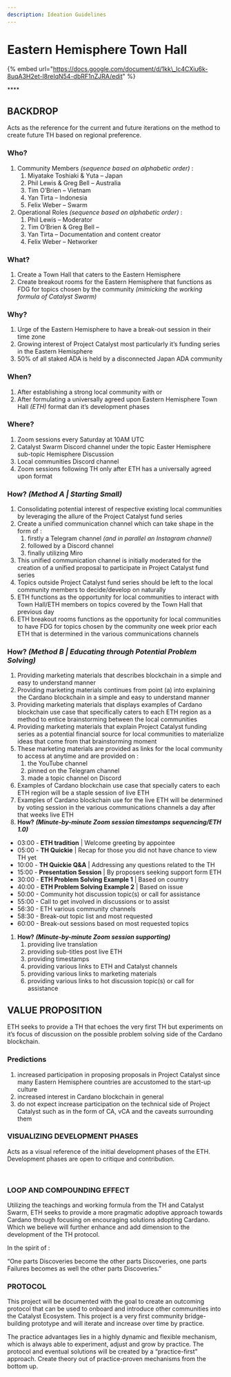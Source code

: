 ```yaml
---
description: Ideation Guidelines
---
```


# Eastern Hemisphere Town Hall

{% embed url="https://docs.google.com/document/d/1kk\_lc4CXiu6k-8uqA3H2et-l8reIqN54-dbRF1nZJRA/edit" %}

\*\*\*\*

## **BACKDROP**

Acts as the reference for the current and future iterations on the method to create future TH based on regional preference.

### **Who?**

1. Community Members _\(sequence based on alphabetic order\)_ :
   1. Miyatake Toshiaki & Yuta – Japan
   2. Phil Lewis & Greg Bell – Australia
   3. Tim O’Brien – Vietnam
   4. Yan Tirta – Indonesia
   5. Felix Weber – Swarm
2. Operational Roles _\(sequence based on alphabetic order\)_ :
   1. Phil Lewis – Moderator
   2. Tim O’Brien & Greg Bell –
   3. Yan Tirta – Documentation and content creator
   4. Felix Weber – Networker

### **What?**

1. Create a Town Hall that caters to the Eastern Hemisphere
2. Create breakout rooms for the Eastern Hemisphere that functions as FDG for topics chosen by the community _\(mimicking the working formula of Catalyst Swarm\)_

### **Why?**

1. Urge of the Eastern Hemisphere to have a break-out session in their time zone
2. Growing interest of Project Catalyst most particularly it’s funding series in the Eastern Hemisphere
3. 50% of all staked ADA is held by a disconnected Japan ADA community 

### **When?**

1. After establishing a strong local community with or
2. After formulating a universally agreed upon Eastern Hemisphere Town Hall _\(ETH\)_ format dan it’s development phases 

### **Where?**

1. Zoom sessions every Saturday at 10AM UTC
2. Catalyst Swarm Discord channel under the topic Easter Hemisphere sub-topic Hemisphere Discussion
3. Local communities Discord channel
4. Zoom sessions following TH only after ETH has a universally agreed upon format 

### **How?** _**\(Method A \| Starting Small\)**_

1. Consolidating potential interest of respective existing local communities by leveraging the allure of the Project Catalyst fund series
2. Create a unified communication channel which can take shape in the form of :
   1. firstly a Telegram channel _\(and in parallel an Instagram channel\)_
   2. followed by a Discord channel
   3. finally utilizing Miro
3. This unified communication channel is initially moderated for the creation of a unified proposal to participate in Project Catalyst fund series
4. Topics outside Project Catalyst fund series should be left to the local community members to decide/develop on naturally
5. ETH functions as the opportunity for local communities to interact with Town Hall/ETH members on topics covered by the Town Hall that previous day
6. ETH breakout rooms functions as the opportunity for local communities to have FDG for topics chosen by the community one week prior each ETH that is determined in the various communications channels

### **How?** _**\(Method B \| Educating through Potential Problem Solving\)**_

1. Providing marketing materials that describes blockchain in a simple and easy to understand manner
2. Providing marketing materials continues from point \(a\) into explaining the Cardano blockchain in a simple and easy to understand manner
3. Providing marketing materials that displays examples of Cardano blockchain use case that specifically caters to each ETH region as a method to entice brainstorming between the local communities
4. Providing marketing materials that explain Project Catalyst funding series as a potential financial source for local communities to materialize ideas that come from that brainstorming moment
5. These marketing materials are provided as links for the local community to access at anytime and are provided on :
   1. the YouTube channel
   2. pinned on the Telegram channel
   3. made a topic channel on Discord
6. Examples of Cardano blockchain use case that specially caters to each ETH region will be a staple session of live ETH
7. Examples of Cardano blockchain use for the live ETH will be determined by voting session in the various communications channels a day after that weeks live ETH
8. **How?** _**\(Minute-by-minute Zoom session timestamps sequencing/ETH 1.0\)**_

* 03:00 - **ETH tradition** \| Welcome greeting by appointee
* 05:00 - **TH Quickie** \| Recap for those you did not have chance to view TH yet
* 10:00 - **TH Quickie Q&A** \| Addressing any questions related to the TH
* 15:00 - **Presentation Session** \| By proposers seeking support form ETH
* 30:00 - **ETH Problem Solving Example 1** \| Based on country
* 40:00 - **ETH Problem Solving Example 2** \| Based on issue
* 50:00 - Community hot discussion topic\(s\) or call for assistance
* 55:00 - Call to get involved in discussions or to assist
* 56:30 - ETH various community channels
* 58:30 - Break-out topic list and most requested
* 60:00 - Break-out sessions based on most requested topics

1. **How?** _**\(Minute-by-minute Zoom session supporting\)**_
   1. providing live translation
   2. providing sub-titles post live ETH
   3. providing timestamps
   4. providing various links to ETH and Catalyst channels
   5. providing various links to marketing materials
   6. providing various links to hot discussion topic\(s\) or call for assistance

## **VALUE PROPOSITION**

ETH seeks to provide a TH that echoes the very first TH but experiments on it’s focus of discussion on the possible problem solving side of the Cardano blockchain.

### **Predictions**

1. increased participation in proposing proposals in Project Catalyst since many Eastern Hemisphere countries are accustomed to the start-up culture
2. increased interest in Cardano blockchain in general
3. do not expect increase participation on the technical side of Project Catalyst such as in the form of CA, vCA and the caveats surrounding them

### **VISUALIZING DEVELOPMENT PHASES**

Acts as a visual reference of the initial development phases of the ETH. Development phases are open to critique and contribution.

![](../.gitbook/assets/0.png)

### **LOOP AND COMPOUNDING EFFECT**

Utilizing the teachings and working formula from the TH and Catalyst Swarm, ETH seeks to provide a more pragmatic adoptive approach towards Cardano through focusing on encouraging solutions adopting Cardano. Which we believe will further enhance and add dimension to the development of the TH protocol.

In the spirit of :

“One parts Discoveries become the other parts Discoveries, one parts Failures becomes as well the other parts Discoveries.”

### **PROTOCOL**

This project will be documented with the goal to create an outcoming protocol that can be used to onboard and introduce other communities into the Catalyst Ecosystem. This project is a very first community bridge-building prototype and will iterate and increase over time by practice.

The practice advantages lies in a highly dynamic and flexible mechanism, which is always able to experiment, adjust and grow by practice. The protocol and eventual solutions will be created by a “practice-first” approach. Create theory out of practice-proven mechanisms from the bottom up.

